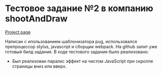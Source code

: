 # Тестовое задание №2 в компанию shootAndDraw

[Project page](https://ars28fox.github.io/shootAndDraw-test3/)

Написан с ипользованием шаблонизатора pug, использовался препроцессор stylus, javascript и сборщик webpack.
На github залит уже готовый билд задания. В ходе тестового задания было реализовано:

* Был реализован паралкс эффект на чистом JavaScript при скролле страницы вниз или вверх.
